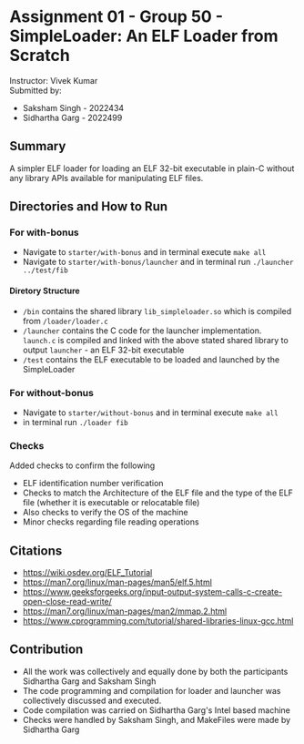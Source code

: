 # Assignment 01 - Group 50 - SimpleLoader: An ELF Loader from Scratch
Instructor: Vivek Kumar </br>
Submitted by:
- Saksham Singh - 2022434
- Sidhartha Garg - 2022499


## Summary
A simpler ELF loader for loading an ELF 32-bit executable in plain-C without any library APIs available for manipulating ELF files.

## Directories and How to Run
### For with-bonus
- Navigate to `starter/with-bonus` and in terminal execute `make all`
- Navigate to `starter/with-bonus/launcher` and in terminal run `./launcher ../test/fib`
#### Diretory Structure
- `/bin` contains the shared library `lib_simpleloader.so` which is compiled from `/loader/loader.c`
- `/launcher` contains the C code for the launcher implementation. `launch.c` is compiled and linked with the above stated shared library to output `launcher` - an ELF 32-bit executable
- `/test` contains the ELF executable to be loaded and launched by the SimpleLoader

### For without-bonus
- Navigate to `starter/without-bonus` and in terminal execute `make all`
- in terminal run `./loader fib`

### Checks
Added checks to confirm the following
- ELF identification number verification
- Checks to match the Architecture of the ELF file and the type of the ELF file (whether it is executable or relocatable file)
- Also checks to verify the OS of the machine
- Minor checks regarding file reading operations

## Citations
- https://wiki.osdev.org/ELF_Tutorial
- https://man7.org/linux/man-pages/man5/elf.5.html
- https://www.geeksforgeeks.org/input-output-system-calls-c-create-open-close-read-write/
- https://man7.org/linux/man-pages/man2/mmap.2.html
- https://www.cprogramming.com/tutorial/shared-libraries-linux-gcc.html

## Contribution
- All the work was collectively and equally done by both the participants Sidhartha Garg and Saksham Singh
- The code programming and compilation for loader and launcher was collectively discussed and executed.
- Code compilation was carried on Sidhartha Garg's Intel based machine
- Checks were handled by Saksham Singh, and MakeFiles were made by Sidhartha Garg